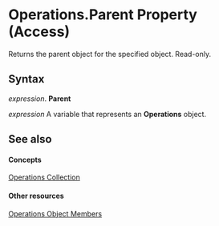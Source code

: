 
# Operations.Parent Property (Access)

Returns the parent object for the specified object. Read-only.


## Syntax

 _expression_. **Parent**

 _expression_ A variable that represents an **Operations** object.


## See also


#### Concepts


[Operations Collection](2c1078b1-6d9c-9a99-80bb-c8b09fd2dc9a.md)
#### Other resources


[Operations Object Members](da0ffa9c-f47b-75fc-3658-3ae8179ccba9.md)